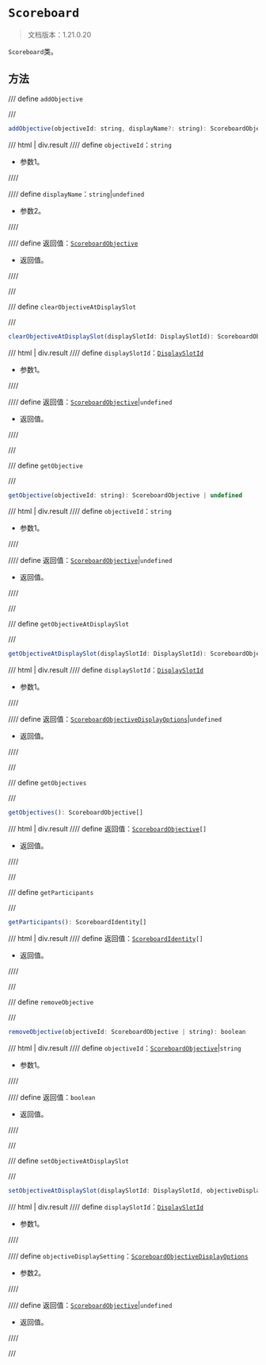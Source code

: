 # `Scoreboard`

> 文档版本：1.21.0.20

`Scoreboard`类。

## 方法

/// define
`addObjective`


///

```js
addObjective(objectiveId: string, displayName?: string): ScoreboardObjective
```

/// html | div.result
//// define
`objectiveId`：`string`

- 参数1。


////

//// define
`displayName`：`string`|`undefined`

- 参数2。


////

//// define
返回值：[`ScoreboardObjective`](../scoreboardobjective.md)

- 返回值。


////

///


/// define
`clearObjectiveAtDisplaySlot`


///

```js
clearObjectiveAtDisplaySlot(displaySlotId: DisplaySlotId): ScoreboardObjective | undefined
```

/// html | div.result
//// define
`displaySlotId`：[`DisplaySlotId`](../displayslotid.md)

- 参数1。


////

//// define
返回值：[`ScoreboardObjective`](../scoreboardobjective.md)|`undefined`

- 返回值。


////

///


/// define
`getObjective`


///

```js
getObjective(objectiveId: string): ScoreboardObjective | undefined
```

/// html | div.result
//// define
`objectiveId`：`string`

- 参数1。


////

//// define
返回值：[`ScoreboardObjective`](../scoreboardobjective.md)|`undefined`

- 返回值。


////

///


/// define
`getObjectiveAtDisplaySlot`


///

```js
getObjectiveAtDisplaySlot(displaySlotId: DisplaySlotId): ScoreboardObjectiveDisplayOptions | undefined
```

/// html | div.result
//// define
`displaySlotId`：[`DisplaySlotId`](../displayslotid.md)

- 参数1。


////

//// define
返回值：[`ScoreboardObjectiveDisplayOptions`](../scoreboardobjectivedisplayoptions.md)|`undefined`

- 返回值。


////

///


/// define
`getObjectives`


///

```js
getObjectives(): ScoreboardObjective[]
```

/// html | div.result
//// define
返回值：<code><a href="../scoreboardobjective.md">ScoreboardObjective</a>[]</code>

- 返回值。


////

///


/// define
`getParticipants`


///

```js
getParticipants(): ScoreboardIdentity[]
```

/// html | div.result
//// define
返回值：<code><a href="../scoreboardidentity.md">ScoreboardIdentity</a>[]</code>

- 返回值。


////

///


/// define
`removeObjective`


///

```js
removeObjective(objectiveId: ScoreboardObjective | string): boolean
```

/// html | div.result
//// define
`objectiveId`：[`ScoreboardObjective`](../scoreboardobjective.md)|`string`

- 参数1。


////

//// define
返回值：`boolean`

- 返回值。


////

///


/// define
`setObjectiveAtDisplaySlot`


///

```js
setObjectiveAtDisplaySlot(displaySlotId: DisplaySlotId, objectiveDisplaySetting: ScoreboardObjectiveDisplayOptions): ScoreboardObjective | undefined
```

/// html | div.result
//// define
`displaySlotId`：[`DisplaySlotId`](../displayslotid.md)

- 参数1。


////

//// define
`objectiveDisplaySetting`：[`ScoreboardObjectiveDisplayOptions`](../scoreboardobjectivedisplayoptions.md)

- 参数2。


////

//// define
返回值：[`ScoreboardObjective`](../scoreboardobjective.md)|`undefined`

- 返回值。


////

///

